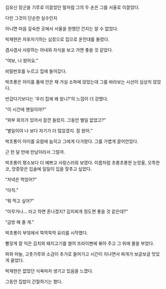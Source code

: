 김유신 장군을 기루로 이끌었던 말처럼 그의 두 손은 그를 서울로 이끌었다.

다만 그것이 단순한 실수인지

아니면 마음 깊숙한 곳에서 서울을 원했던 건지는 알 수 없었다.

박재현은 자포자기하는 심정으로 집으로 운전대를 돌렸다.

겸사겸사 사랑하는 아내와 자식을 보고 가면 좋을 것 같았다.

“여보, 나 왔어요.”

비밀번호를 누르고 집에 들어갔다.

박초롱은 아이를 품에 안은 채 거실 소파에 앉았는데 그를 바라보는 시선이 심상치 않았다.

반갑다기보다는 ‘우리 집에 왜 왔니?’의 느낌이 더 강했다.

“이 시간에 웬일이야?”

“외부 회의가 있어서 잠깐 들렀지. 그동안 별일 없었고?”

“별일이야 나 보다 자기가 더 많았겠지. 잘 왔어.”

박초롱이 아이를 요람에 눕히고 그에게 다가왔다. 그를 가볍게 끌어안았다.

근 한 달 만에 만남이라서 그럴까.

박초롱이 평소보다 더 예쁘고 사랑스러워 보였다. 이름처럼 초롱초롱한 눈망울, 오똑한 코, 앙증맞은 입술에 일일이 입을 맞추고 싶었다.

“저녁은 먹었어?”

“아직.”

“뭐 먹고 싶어?”

“아무거나… 라고 하면 혼나겠지? 김치찌개 정도면 좋을 것 같은데?”

“금방 해 줄 게.”

박초롱이 부엌에서 뚝딱뚝딱 요리를 시작했다.

빨갛게 잘 익은 김치와 돼지고기를 썰어 프라이팬에 볶아 주고 그 위에 물을 부었다.

파와 마늘, 고춧가루와 소금이 추가로 들어가고 시간이 지나면서 찌개가 보글보글 맛있게 끓었다.

박재현은 없었던 식욕마저 생기고 있음을 느꼈다.

그동안 집밥이 간절하기는 했다.
